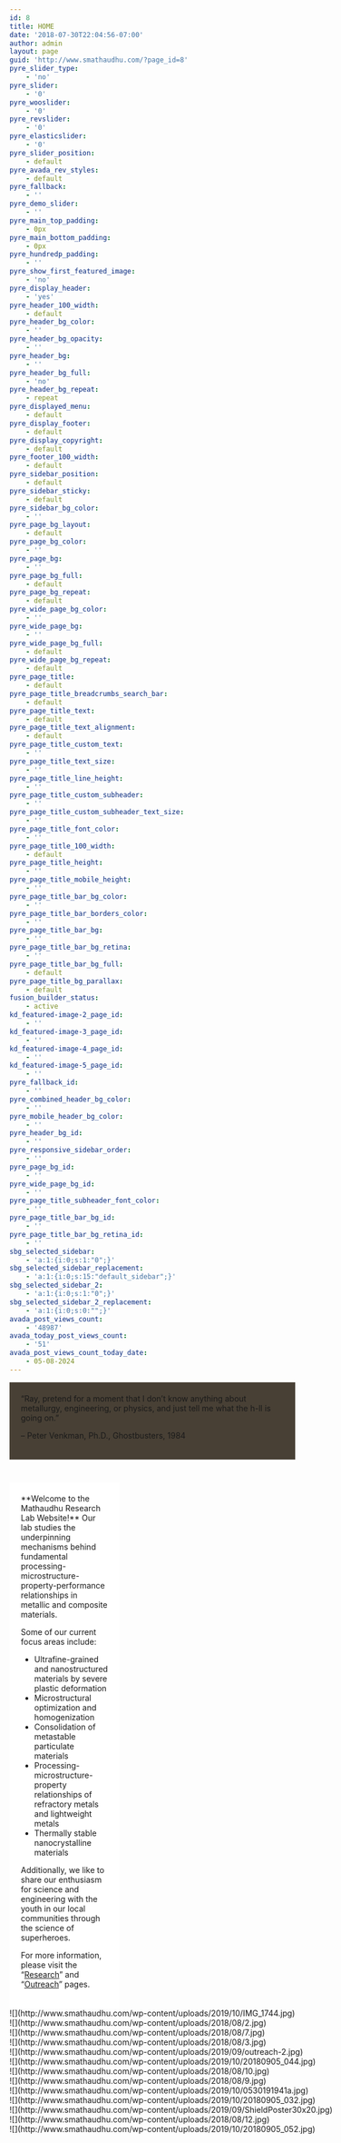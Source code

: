 ```yaml
---
id: 8
title: HOME
date: '2018-07-30T22:04:56-07:00'
author: admin
layout: page
guid: 'http://www.smathaudhu.com/?page_id=8'
pyre_slider_type:
    - 'no'
pyre_slider:
    - '0'
pyre_wooslider:
    - '0'
pyre_revslider:
    - '0'
pyre_elasticslider:
    - '0'
pyre_slider_position:
    - default
pyre_avada_rev_styles:
    - default
pyre_fallback:
    - ''
pyre_demo_slider:
    - ''
pyre_main_top_padding:
    - 0px
pyre_main_bottom_padding:
    - 0px
pyre_hundredp_padding:
    - ''
pyre_show_first_featured_image:
    - 'no'
pyre_display_header:
    - 'yes'
pyre_header_100_width:
    - default
pyre_header_bg_color:
    - ''
pyre_header_bg_opacity:
    - ''
pyre_header_bg:
    - ''
pyre_header_bg_full:
    - 'no'
pyre_header_bg_repeat:
    - repeat
pyre_displayed_menu:
    - default
pyre_display_footer:
    - default
pyre_display_copyright:
    - default
pyre_footer_100_width:
    - default
pyre_sidebar_position:
    - default
pyre_sidebar_sticky:
    - default
pyre_sidebar_bg_color:
    - ''
pyre_page_bg_layout:
    - default
pyre_page_bg_color:
    - ''
pyre_page_bg:
    - ''
pyre_page_bg_full:
    - default
pyre_page_bg_repeat:
    - default
pyre_wide_page_bg_color:
    - ''
pyre_wide_page_bg:
    - ''
pyre_wide_page_bg_full:
    - default
pyre_wide_page_bg_repeat:
    - default
pyre_page_title:
    - default
pyre_page_title_breadcrumbs_search_bar:
    - default
pyre_page_title_text:
    - default
pyre_page_title_text_alignment:
    - default
pyre_page_title_custom_text:
    - ''
pyre_page_title_text_size:
    - ''
pyre_page_title_line_height:
    - ''
pyre_page_title_custom_subheader:
    - ''
pyre_page_title_custom_subheader_text_size:
    - ''
pyre_page_title_font_color:
    - ''
pyre_page_title_100_width:
    - default
pyre_page_title_height:
    - ''
pyre_page_title_mobile_height:
    - ''
pyre_page_title_bar_bg_color:
    - ''
pyre_page_title_bar_borders_color:
    - ''
pyre_page_title_bar_bg:
    - ''
pyre_page_title_bar_bg_retina:
    - ''
pyre_page_title_bar_bg_full:
    - default
pyre_page_title_bg_parallax:
    - default
fusion_builder_status:
    - active
kd_featured-image-2_page_id:
    - ''
kd_featured-image-3_page_id:
    - ''
kd_featured-image-4_page_id:
    - ''
kd_featured-image-5_page_id:
    - ''
pyre_fallback_id:
    - ''
pyre_combined_header_bg_color:
    - ''
pyre_mobile_header_bg_color:
    - ''
pyre_header_bg_id:
    - ''
pyre_responsive_sidebar_order:
    - ''
pyre_page_bg_id:
    - ''
pyre_wide_page_bg_id:
    - ''
pyre_page_title_subheader_font_color:
    - ''
pyre_page_title_bar_bg_id:
    - ''
pyre_page_title_bar_bg_retina_id:
    - ''
sbg_selected_sidebar:
    - 'a:1:{i:0;s:1:"0";}'
sbg_selected_sidebar_replacement:
    - 'a:1:{i:0;s:15:"default_sidebar";}'
sbg_selected_sidebar_2:
    - 'a:1:{i:0;s:1:"0";}'
sbg_selected_sidebar_2_replacement:
    - 'a:1:{i:0;s:0:"";}'
avada_post_views_count:
    - '48987'
avada_today_post_views_count:
    - '51'
avada_post_views_count_today_date:
    - 05-08-2024
---
```


<div class="fusion-fullwidth fullwidth-box fusion-builder-row-1 fusion-parallax-none nonhundred-percent-fullwidth non-hundred-percent-height-scrolling" style="background-color: rgba(255,255,255,0);background-image: url("http://www.smathaudhu.com/wp-content/uploads/2019/07/depositphotos_112084088-stock-photo-red-air-bubbles.jpg");background-position: center center;background-repeat: no-repeat;padding-top:60px;padding-right:0px;padding-bottom:50px;padding-left:0px;margin-bottom: 0px;margin-top: 0px;border-width: 0px 0px 0px 0px;border-color:#eae9e9;border-style:solid;-webkit-background-size:cover;-moz-background-size:cover;-o-background-size:cover;background-size:cover;"><div class="fusion-builder-row fusion-row"><div class="fusion-layout-column fusion_builder_column fusion-builder-column-0 fusion_builder_column_1_1 1_1 fusion-one-full fusion-column-first fusion-column-last fusion-column-no-min-height" style="margin-top:0px;margin-bottom:0px;"><div class="fusion-column-wrapper fusion-flex-column-wrapper-legacy" style="background-position:left top;background-repeat:no-repeat;-webkit-background-size:cover;-moz-background-size:cover;-o-background-size:cover;background-size:cover;background-color:rgba(61,53,41,0.94);padding: 20px 20px 20px 20px;"><div class="fusion-text fusion-text-1">“Ray, pretend for a moment that I don’t know anything about metallurgy, engineering, or physics, and just tell me what the h-ll is going on.”

– Peter Venkman, Ph.D., Ghostbusters, 1984

</div><div class="fusion-clearfix"></div></div></div><div class="fusion-layout-column fusion_builder_column fusion-builder-column-1 fusion_builder_column_1_1 1_1 fusion-one-full fusion-column-first fusion-column-last fusion-column-no-min-height" style="margin-top:0px;margin-bottom:0px;"><div class="fusion-column-wrapper fusion-flex-column-wrapper-legacy" style="background-position:left top;background-repeat:no-repeat;-webkit-background-size:cover;-moz-background-size:cover;-o-background-size:cover;background-size:cover;padding: 0px 0px 0px 0px;"><div class="fusion-sep-clear"></div><div class="fusion-separator fusion-full-width-sep" style="margin-left: auto;margin-right: auto;margin-bottom:40px;width:100%;"></div><div class="fusion-sep-clear"></div><div class="fusion-clearfix"></div></div></div><div class="fusion-layout-column fusion_builder_column fusion-builder-column-2 fusion_builder_column_2_5 2_5 fusion-two-fifth fusion-column-first" style="width:40%;width:calc(40% - ( ( 4% ) * 0.4 ) );margin-right: 4%;margin-top:0px;margin-bottom:0px;"><div class="fusion-column-wrapper fusion-flex-column-wrapper-legacy" style="background-position:left top;background-repeat:no-repeat;-webkit-background-size:cover;-moz-background-size:cover;-o-background-size:cover;background-size:cover;background-color:rgba(255,255,255,0.94);padding: 20px 20px 20px 20px;"><div class="fusion-text fusion-text-2">**Welcome to the Mathaudhu Research Lab Website!** Our lab studies the underpinning mechanisms behind fundamental processing-microstructure-property-performance relationships in metallic and composite materials.

Some of our current focus areas include:

- Ultrafine-grained and nanostructured materials by severe plastic deformation
- Microstructural optimization and homogenization
- Consolidation of metastable particulate materials
- Processing-microstructure-property relationships of refractory metals and lightweight metals
- Thermally stable nanocrystalline materials

Additionally, we like to share our enthusiasm for science and engineering with the youth in our local communities through the science of superheroes.

For more information, please visit the “[Research](http://www.smathaudhu.com/research/)” and “[Outreach](http://www.smathaudhu.com/outreach/)” pages.

</div><div class="fusion-clearfix"></div></div></div><div class="fusion-layout-column fusion_builder_column fusion-builder-column-3 fusion_builder_column_3_5 3_5 fusion-three-fifth fusion-column-last" style="width:60%;width:calc(60% - ( ( 4% ) * 0.6 ) );margin-top:0px;margin-bottom:20px;"><div class="fusion-column-wrapper fusion-flex-column-wrapper-legacy" style="background-position:left top;background-repeat:no-repeat;-webkit-background-size:cover;-moz-background-size:cover;-o-background-size:cover;background-size:cover;padding: 0px 0px 0px 0px;"><script type="text/javascript">jQuery(function() { _initLayerSlider( '#layerslider_1_7n54lftcqlct', {createdWith: '6.7.6', sliderVersion: '6.9.2', startInViewport: false, skin: 'v6', navStartStop: false, navButtons: false, showCircleTimer: false, thumbnailNavigation: 'disabled', useSrcset: true, skinsPath: 'http://www.smathaudhu.com/wp-content/plugins/LayerSlider/assets/static/layerslider/skins/'}); });</script><div class="ls-wp-container fitvidsignore" id="layerslider_1_7n54lftcqlct" style="width:1000px;height:667px;margin:0 auto;margin-bottom: 0px;"><div class="ls-slide" data-ls="kenburnsscale:1.2;">![](http://www.smathaudhu.com/wp-content/uploads/2019/10/IMG_1744.jpg)</div><div class="ls-slide" data-ls="duration:5000;transition2d:5;kenburnsscale:1.2;">![](http://www.smathaudhu.com/wp-content/uploads/2018/08/2.jpg)</div><div class="ls-slide" data-ls="duration:5000;transition2d:5;kenburnsscale:1.2;">![](http://www.smathaudhu.com/wp-content/uploads/2018/08/7.jpg)</div><div class="ls-slide" data-ls="duration:5000;transition2d:5;kenburnsscale:1.2;">![](http://www.smathaudhu.com/wp-content/uploads/2018/08/3.jpg)</div><div class="ls-slide" data-ls="duration:5000;transition2d:5;kenburnsscale:1.2;">![](http://www.smathaudhu.com/wp-content/uploads/2019/09/outreach-2.jpg)</div><div class="ls-slide" data-ls="duration:5000;transition2d:5;kenburnsscale:1.2;">![](http://www.smathaudhu.com/wp-content/uploads/2019/10/20180905_044.jpg)</div><div class="ls-slide" data-ls="duration:5000;transition2d:5;kenburnsscale:1.2;">![](http://www.smathaudhu.com/wp-content/uploads/2018/08/10.jpg)</div><div class="ls-slide" data-ls="duration:5000;transition2d:5;kenburnsscale:1.2;">![](http://www.smathaudhu.com/wp-content/uploads/2018/08/9.jpg)</div><div class="ls-slide" data-ls="duration:5000;transition2d:5;kenburnsscale:1.2;">![](http://www.smathaudhu.com/wp-content/uploads/2019/10/0530191941a.jpg)</div><div class="ls-slide" data-ls="duration:5000;transition2d:5;kenburnsscale:1.2;">![](http://www.smathaudhu.com/wp-content/uploads/2019/10/20180905_032.jpg)</div><div class="ls-slide" data-ls="duration:5000;transition2d:5;kenburnsscale:1.2;">![](http://www.smathaudhu.com/wp-content/uploads/2019/09/ShieldPoster30x20.jpg)</div><div class="ls-slide" data-ls="duration:5000;transition2d:5;kenburnsscale:1.2;">![](http://www.smathaudhu.com/wp-content/uploads/2018/08/12.jpg)</div><div class="ls-slide" data-ls="kenburnsscale:1.2;">![](http://www.smathaudhu.com/wp-content/uploads/2019/10/20180905_052.jpg)</div></div><div class="fusion-sep-clear"></div><div class="fusion-separator fusion-full-width-sep" style="margin-left: auto;margin-right: auto;margin-bottom:40px;width:100%;"></div><div class="fusion-sep-clear"></div><div class="fusion-builder-row fusion-builder-row-inner fusion-row"><div class="fusion-layout-column fusion_builder_column_inner fusion-builder-nested-column-0 fusion_builder_column_inner_1_1 1_1 fusion-one-full fusion-column-first fusion-column-last" style="margin-top:0px;margin-bottom:0px;"><div class="fusion-column-wrapper fusion-flex-column-wrapper-legacy" style="background-position:left top;background-repeat:no-repeat;-webkit-background-size:cover;-moz-background-size:cover;-o-background-size:cover;background-size:cover;background-color:rgba(255,255,255,0.91);padding: 20px 20px 20px 20px;"><div class="fusion-text fusion-text-3">### Latest news

- Anqi Yu, Christian Roach, Evander Ramos and Erik Sease successfully pass their PhD defenses! Congratulations Dr Yu, Dr Roach, Dr Ramos and Dr Sease!
- Heather Salvador successfully passes PhD defense! Congratulations Dr. Salvador – August 2021
- The Mathaudhu Lab has moved to Colorado School of Mines! (June 2021)
- Madelyn Madrigal Camacho successfully passes PhD qualifying examination to become a PhD candidate – September 2020
- NPR’s All Things Considered featured Dr. Suveen Mathaudhu’s comments on some recent research on razor blade dulling. <https://www.npr.org/2020/08/06/898577234/cutting-edge-research-shows-how-hair-dulls-razor-blades>
- Check out our feature in CNN’s Great Big Story Mini Documentary! <https://www.greatbigstory.com/stories/metals-man>

[<span style="text-decoration: underline;">**View all**</span>](http://www.smathaudhu.com/news/)

</div><div class="fusion-clearfix"></div></div></div></div><div class="fusion-clearfix"></div></div></div></div></div>